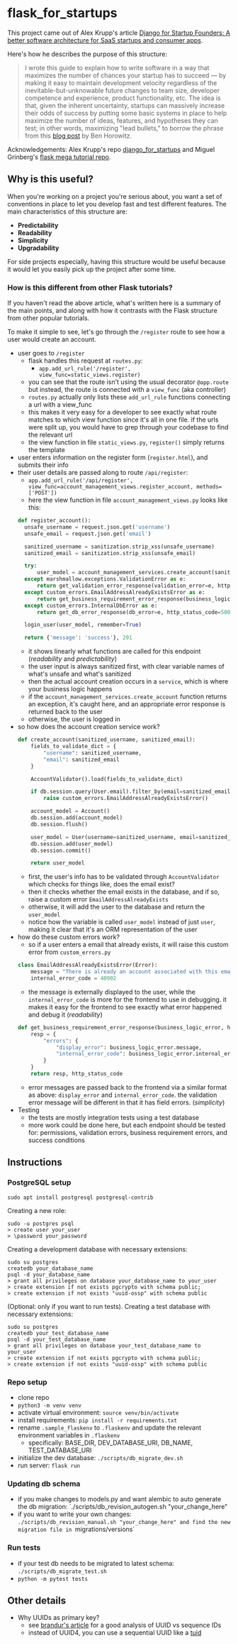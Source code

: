 # flask_for_startups

This project came out of Alex Krupp's article [Django for Startup Founders: A better software architecture for SaaS startups and consumer apps](https://alexkrupp.typepad.com/sensemaking/2021/06/django-for-startup-founders-a-better-software-architecture-for-saas-startups-and-consumer-apps.html). 

Here's how he describes the purpose of this structure:
> I wrote this guide to explain how to write software in a way that maximizes the number of chances your startup has to succeed — by making it easy to maintain development velocity regardless of the inevitable-but-unknowable future changes to team size, developer competence and experience, product functionality, etc. The idea is that, given the inherent uncertainty, startups can massively increase their odds of success by putting some basic systems in place to help maximize the number of ideas, features, and hypotheses they can test; in other words, maximizing "lead bullets," to borrow the phrase from this [blog post](https://a16z.com/2011/11/13/lead-bullets/) by Ben Horowitz.

Acknowledgements: Alex Krupp's repo [django_for_startups](https://github.com/Alex3917/django_for_startups) and Miguel Grinberg's [flask mega tutorial repo](https://github.com/miguelgrinberg/microblog).

## Why is this useful?

When you're working on a project you're serious about, you want a set of conventions in place to let you develop fast and test different features. The main characteristics of this structure are:
* **Predictability**
* **Readability**
* **Simplicity**
* **Upgradability**

For side projects especially, having this structure would be useful because it would let you easily pick up the project after some time.

### How is this different from other Flask tutorials?

If you haven't read the above article, what's written here is a summary of the main points, and along with how it contrasts with the Flask structure from other popular tutorials.

To make it simple to see, let's go through the `/register` route to see how a user would create an account.
* user goes to `/register`
  * flask handles this request at `routes.py`:
    * `app.add_url_rule('/register', view_func=static_views.register)`
  * you can see that the route isn't using the usual decorator `@app.route` but instead, the route is connected with a `view_func` (aka controller)
  * `routes.py` actually only lists these `add_url_rule` functions connecting a url with a view_func
  * this makes it very easy for a developer to see exactly what route matches to which view function since it's all in one file. if the urls were split up, you would have to grep through your codebase to find the relevant url
  * the view function in file `static_views.py`, `register()` simply returns the template
* user enters information on the register form (`register.html`), and submits their info
* their user details are passed along to route `/api/register`: 
  * `app.add_url_rule('/api/register', view_func=account_management_views.register_account, methods=['POST'])`
  * here the view function in file `account_management_views.py` looks like this:
  ```python
  def register_account():
    unsafe_username = request.json.get('username')
    unsafe_email = request.json.get('email')

    sanitized_username = sanitization.strip_xss(unsafe_username)
    sanitized_email = sanitization.strip_xss(unsafe_email)

    try:
        user_model = account_management_services.create_account(sanitized_username, sanitized_email)
    except marshmallow.exceptions.ValidationError as e:
        return get_validation_error_response(validation_error=e, http_status_code=422)
    except custom_errors.EmailAddressAlreadyExistsError as e:
        return get_business_requirement_error_response(business_logic_error=e, http_status_code=409)
    except custom_errors.InternalDbError as e:
        return get_db_error_response(db_error=e, http_status_code=500)

    login_user(user_model, remember=True)

    return {'message': 'success'}, 201
  ```
  * it shows linearly what functions are called for this endpoint  (*readability* and *predictability*)
  * the user input is always sanitized first, with clear variable names of what's unsafe and what's sanitized
  * then the actual account creation occurs in a `service`, which is where your business logic happens
  * if the `account_management_services.create_account` function returns an exception, it's caught here, and an appropriate error response is returned back to the user
  * otherwise, the user is logged in
* so how does the account creation service work?
  ```python
  def create_account(sanitized_username, sanitized_email):
      fields_to_validate_dict = {
          "username": sanitized_username,
          "email": sanitized_email
      }

      AccountValidator().load(fields_to_validate_dict)

      if db.session.query(User.email).filter_by(email=sanitized_email).first() is not None:
          raise custom_errors.EmailAddressAlreadyExistsError()

      account_model = Account()
      db.session.add(account_model)
      db.session.flush()

      user_model = User(username=sanitized_username, email=sanitized_email, account_id=account_model.account_id)
      db.session.add(user_model)
      db.session.commit()

      return user_model
  ```
  * first, the user's info has to be validated through `AccountValidator` which checks for things like, does the email exist?
  * then it checks whether the email exists in the database, and if so, raise a custom error `EmailAddressAlreadyExists`
  * otherwise, it will add the user to the database and return the `user_model`
  * notice how the variable is called `user_model` instead of just `user`, making it clear that it's an ORM representation of the user
* how do these custom errors work?
  * so if a user enters a email that already exists, it will raise this custom error from `custom_errors.py`
  ```python
  class EmailAddressAlreadyExistsError(Error):
      message = "There is already an account associated with this email address."
      internal_error_code = 40902
  ```
  * the message is externally displayed to the user, while the `internal_error_code` is more for the frontend to use in debugging. it makes it easy for the frontend to see exactly what error happened and debug it (*readability*)
  ```python
  def get_business_requirement_error_response(business_logic_error, http_status_code):
      resp = {
          "errors": {
              "display_error": business_logic_error.message,
              "internal_error_code": business_logic_error.internal_error_code,
          }
      }
      return resp, http_status_code
  ```
  * error messages are passed back to the frontend via a similar format as above: `display_error` and `internal_error_code`. the validation error message will be different in that it has field errors. (*simplicity*)
* Testing
  * the tests are mostly integration tests using a test database
  * more work could be done here, but each endpoint should be tested for: permissions, validation errors, business requirement errors, and success conditions

## Instructions

### PostgreSQL setup

`sudo apt install postgresql postgresql-contrib`

Creating a new role:
```
sudo -u postgres psql
> create user your_user
> \password your_password
```

Creating a development database with necessary extensions:
```
sudo su postgres
createdb your_database_name
psql -d your_database_name
> grant all privileges on database your_database_name to your_user
> create extension if not exists pgcrypto with schema public;
> create extension if not exists "uuid-ossp" with schema public
```

(Optional: only if you want to run tests). Creating a test database with necessary extensions:
```
sudo su postgres
createdb your_test_database_name
psql -d your_test_database_name
> grant all privileges on database your_test_database_name to your_user
> create extension if not exists pgcrypto with schema public;
> create extension if not exists "uuid-ossp" with schema public
```

### Repo setup

* clone repo
* `python3 -m venv venv`
* activate virtual environment: `source venv/bin/activate`
* install requirements: `pip install -r requirements.txt`
* rename `.sample_flaskenv` to `.flaskenv` and update the relevant environment variables in `.flaskenv`
    * specifically: BASE_DIR, DEV_DATABASE_URI, DB_NAME, TEST_DATABASE_URI
* initialize the dev database: `./scripts/db_migrate_dev.sh`
* run server: `flask run`

### Updating db schema

* if you make changes to models.py and want alembic to auto generate the db migration: `./scripts/db_revision_autogen.sh "your_change_here"
* if you want to write your own changes: `./scripts/db_revision_manual.sh "your_change_here" and find the new migration file in `migrations/versions`

### Run tests

* if your test db needs to be migrated to latest schema: `./scripts/db_migrate_test.sh`
* `python -m pytest tests`

## Other details

* Why UUIDs as primary key?
  * see [brandur's article](https://brandur.org/nanoglyphs/026-ids) for a good analysis of UUID vs sequence IDs
  * instead of UUID4, you can use a sequential UUID like a [tuid](https://github.com/tanglebones/pg_tuid)
